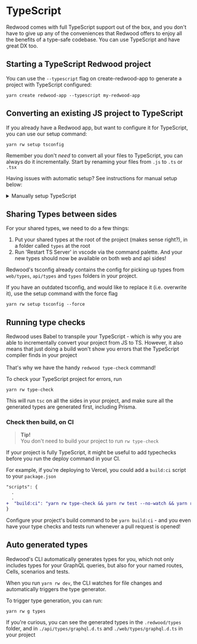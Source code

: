 # TypeScript
Redwood comes with full TypeScript support out of the box, and you don't have to give up any of the conveniences that Redwood offers to enjoy all the benefits of a type-safe codebase. You can use TypeScript and have great DX too.

## Starting a TypeScript Redwood project
You can use the `--typescript` flag on create-redwood-app to generate a project with TypeScript configured:
```shell
yarn create redwood-app --typescript my-redwood-app
```

## Converting an existing JS project to TypeScript
If you already have a Redwood app, but want to configure it for TypeScript, you can use our setup command:

```
yarn rw setup tsconfig
```
Remember you don't _need_ to convert all your files to TypeScript, you can always do it incrementally. Start by renaming your files from `.js` to `.ts` or `.tsx`

Having issues with automatic setup? See instructions for manual setup below:

<details>
<summary>Manually setup TypeScript</summary>

This is what the setup command does for you step by step:

**API**

1. Create a `./api/tsconfig.json` file:

```shell
touch api/tsconfig.json
```

<br />

2. Now copy and paste the latest config from the Redwood template [api/tsconfig.json](https://github.com/redwoodjs/redwood/blob/main/packages/create-redwood-app/template/api/tsconfig.json) file here

**WEB**

1. Create a `./api/tsconfig.json` file:

```shell
touch web/tsconfig.json
```

<br />

2. Now copy and paste the latest config from the Redwood template [web/tsconfig.json](https://github.com/redwoodjs/redwood/blob/main/packages/create-redwood-app/template/web/tsconfig.json) file here


You should now have type definitions&mdash;you can rename your files from `.js` to `.ts`, and the files that contain JSX to `.tsx`.
</details>

## Sharing Types between sides
For your shared types, we need to do a few things:

1. Put your shared types at the root of the project (makes sense right?), in a folder called `types` at the root
2. Run 'Restart TS Server' in vscode via the command palette. And your new types should now be available on both web and api sides!

Redwood's tsconfig already contains the config for picking up types from `web/types`, `api/types` and `types` folders in your project.

If you have an outdated tsconfig, and would like to replace it (i.e. overwrite it), use the setup command with the force flag

```
yarn rw setup tsconfig --force
```

## Running type checks

Redwood uses Babel to transpile your TypeScript - which is why you are able to incrementally convert your project from JS to TS. However, it also means that just doing a build won't show you errors that the TypeScript compiler finds in your project <br/> <br/> That's why we have the handy `redwood type-check` command!

To check your TypeScript project for errors, run
```
yarn rw type-check
```
This will run `tsc` on all the sides in your project, and make sure all the generated types are generated first, including Prisma.


### Check then build, on CI
> **Tip!**<br/>
> You don't need to build your project to run `rw type-check`

If your project is fully TypeScript, it might be useful to add typechecks before you run the deploy command in your CI.

For example, if you're deploying to Vercel, you could add a `build:ci` script to your `package.json`
```diff
"scripts": {
  .
  .
+  "build:ci": "yarn rw type-check && yarn rw test --no-watch && yarn rw deploy vercel",
}
```
Configure your project's build command to be `yarn build:ci` - and you even have your type checks and tests run whenever a pull request is opened!





## Auto generated types
Redwood's CLI automatically generates types for you, which not only includes types for your GraphQL queries, but also for your named routes, Cells, scenarios and tests.

When you run `yarn rw dev`, the CLI watches for file changes and automatically triggers the type generator.

To trigger type generation, you can run:
```shell
yarn rw g types
```


If you're curious, you can see the generated types in the `.redwood/types` folder, and in `./api/types/graphql.d.ts` and `./web/types/graphql.d.ts` in your project
